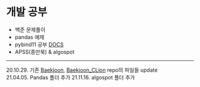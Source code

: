 # 개발 공부
- 백준 문제풀이
- pandas 예제
- pybind11 공부 [DOCS](https://pybind11.readthedocs.io/en/stable/classes.html)
- APSS(종만북) & algospot

---
20.10.29. 기존 [Baekjoon], [Baekjoon_CLion] repo의 파일들 update  
21.04.05. Pandas 폴더 추가
21.11.16. algospot 폴더 추가

[Baekjoon]: https://github.com/yxxshin/Baekjoon
[Baekjoon_CLion]: https://github.com/yxxshin/Baekjoon_CLion
